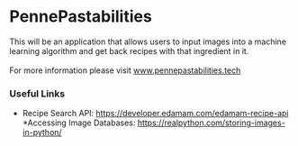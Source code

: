 # PennePastabilities
This will be an application that allows users to input images into a machine learning algorithm and get back recipes with that ingredient in it.
<br><br>
For more information please visit www.pennepastabilities.tech <br>
### Useful Links <br>
* Recipe Search API: https://developer.edamam.com/edamam-recipe-api <br>
*Accessing Image Databases: https://realpython.com/storing-images-in-python/ <br>
